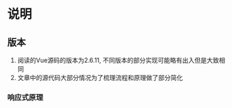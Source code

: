 # 说明

## 版本
  1. 阅读的Vue源码的版本为2.6.11, 不同版本的部分实现可能略有出入但是大致相同
  2. 文章中的源代码大部分情况为了梳理流程和原理做了部分简化

### 响应式原理
